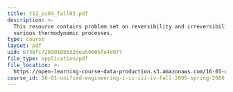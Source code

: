 ```yaml
---
title: t12_ps04_fall03.pdf
description: >-
  This resource contains problem set on reversibility and irreversibility of
  various thermodynamic processes.
type: course
layout: pdf
uid: b738fc7289d10b532dea59605fe4d977
file_type: application/pdf
file_location: >-
  https://open-learning-course-data-production.s3.amazonaws.com/16-01-unified-engineering-i-ii-iii-iv-fall-2005-spring-2006/b738fc7289d10b532dea59605fe4d977_t12_ps04_fall03.pdf
course_id: 16-01-unified-engineering-i-ii-iii-iv-fall-2005-spring-2006
---
```

